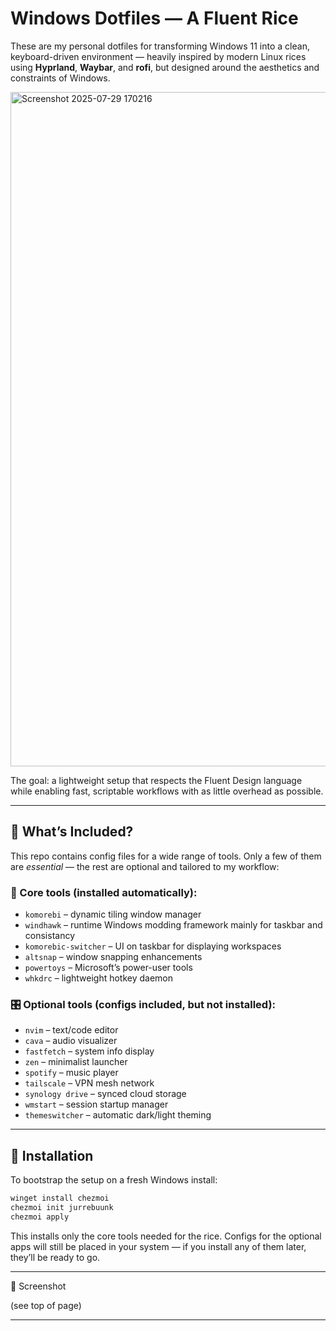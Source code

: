 # Windows Dotfiles — A Fluent Rice

These are my personal dotfiles for transforming Windows 11 into a clean, keyboard-driven environment — heavily inspired by modern Linux rices using **Hyprland**, **Waybar**, and **rofi**, but designed around the aesthetics and constraints of Windows.

<img width="2559" height="1079" alt="Screenshot 2025-07-29 170216" src="https://github.com/user-attachments/assets/5e87bb02-bef1-4376-a7e1-601853719320" />

The goal: a lightweight setup that respects the Fluent Design language while enabling fast, scriptable workflows with as little overhead as possible.

---

## 🔧 What’s Included?

This repo contains config files for a wide range of tools. Only a few of them are *essential* — the rest are optional and tailored to my workflow:

### 🧩 Core tools (installed automatically):
- `komorebi` – dynamic tiling window manager
- `windhawk` – runtime Windows modding framework mainly for taskbar and consistancy
- `komorebic-switcher` – UI on taskbar for displaying workspaces
- `altsnap` – window snapping enhancements
- `powertoys` – Microsoft’s power-user tools
- `whkdrc` – lightweight hotkey daemon

### 🎛️ Optional tools (configs included, but not installed):
- `nvim` – text/code editor
- `cava` – audio visualizer
- `fastfetch` – system info display
- `zen` – minimalist launcher
- `spotify` – music player
- `tailscale` – VPN mesh network
- `synology drive` – synced cloud storage
- `wmstart` – session startup manager
- `themeswitcher` – automatic dark/light theming

---

## 🚀 Installation

To bootstrap the setup on a fresh Windows install:

```powershell
winget install chezmoi
chezmoi init jurrebuunk
chezmoi apply
```

This installs only the core tools needed for the rice.
Configs for the optional apps will still be placed in your system — if you install any of them later, they’ll be ready to go.

---

📸 Screenshot

(see top of page)

---


